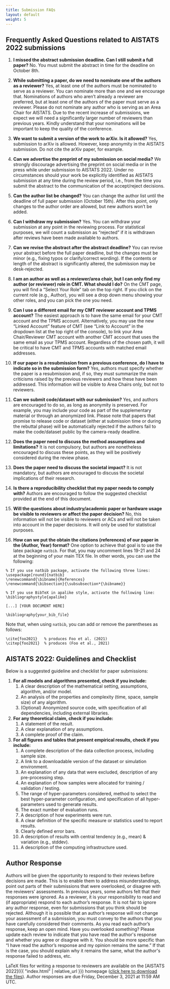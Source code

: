 ```yaml
---
title: Submission FAQs
layout: default 
weight: 5
---
```



## Frequently Asked Questions related to AISTATS 2022 submissions


1. **I missed the abstract submission deadline. Can I still submit a full paper?**
   No. You must submit the abstract in time for the deadline on October 8th.

2. **While submitting a paper, do we need to nominate one of the authors as a reviewer?**
Yes, at least one of the authors must be nominated to serve as a reviewer. You can nominate more than one and we encourage that. Nominations of authors who aren’t already a reviewer are preferred, but at least one of the authors of the paper must serve as a reviewer. Please do not nominate any author who is serving as an Area Chair for AISTATS. Due to the recent increase of submissions, we expect we will need a significantly larger number of reviewers than previous years. Kindly understand that your nominations will be important to keep the quality of the conference.

3. **We want to submit a version of the work to arXiv. Is it allowed?**
Yes, submission to arXiv is allowed. However, keep anonymity in the AISTATS submission. Do not cite the arXiv paper, for example.

4. **Can we advertise the preprint of my submission on social media?**
We strongly discourage advertising the preprint on social media or in the press while under submission to AISTATS 2022. Under no circumstances should your work be explicitly identified as AISTATS submission at any time during the review period, i.e., from the time you submit the abstract to the communication of the accept/reject decisions.

5. **Can the author list be changed?**
You can change the author list until the deadline of full paper submission (October 15th). After this point, only changes to the author order are allowed, but new authors won’t be added.

6. **Can I withdraw my submission?**
Yes. You can withdraw your submission at any point in the reviewing process. For statistical purposes, we will count a submission as “rejected” if it is withdrawn after reviews have been made available to authors.

7. **Can we revise the abstract after the abstract deadline?**
You can revise your abstract before the full paper deadline, but the changes must be minor (e.g., fixing typos or clarify/correct wording). If the contents or length of the abstract is significantly altered, the submission may be desk-rejected.


8. **I am an author as well as a reviewer/area chair, but I can only find my author (or reviewer) role in CMT. What should I do?**
On the CMT page, you will find a “Select Your Role” tab on the top right. If you click on the current role (e.g., Author), you will see a drop down menu showing your other roles, and you can pick the one you need.


9. **Can I use a different email for my CMT reviewer account and TPMS account?**
The easiest approach is to have the same email for your CMT account and the TPMS account. Alternatively, you may use the new “Linked Account” feature of CMT (see “Link to Account” in the dropdown list at the top right of the console), to link your Area Chair/Reviewer CMT account with another CMT account that uses the same email as your TPMS account. Regardless of the chosen path, it will be critical to have CMT and TPMS accounts with matched email addresses.


10. **If our paper is a resubmission from a previous conference, do I have to indicate so in the submission form?**
Yes, authors must specify whether the paper is a resubmission and, if so, they must summarize the main criticisms raised by the previous reviewers and how these have been addressed. This information will be visible to Area Chairs only, but not to reviewers.


11. **Can we submit code/dataset with our submission?**
Yes, and authors are encouraged to do so, as long as anonymity is preserved. For example, you may include your code as part of the supplementary material or through an anonymized link. Please note that papers that promise to release code or dataset (either at submission time or during the rebuttal phase) will be automatically rejected if the authors fail to make the code/dataset public by the camera-ready deadline.


12. **Does the paper need to discuss the method assumptions and limitations?**
It is not compulsory, but authors are nonetheless encouraged to discuss these points, as they will be positively considered during the review phase.


13. **Does the paper need to discuss the societal impact?**
It is not mandatory, but authors are encouraged to discuss the societal implications of their research.


14. **Is there a reproducibility checklist that my paper needs to comply with?**
Authors are encouraged to follow the suggested checklist provided at the end of this document.


15. **Will the questions about industry/academic paper or hardware usage be visible to reviewers or affect the paper decision?**
No, this information will not be visible to reviewers or ACs and will not be taken into account in the paper decisions. It will only be used for statistical purposes.

16. **How can we put the obtain the citations (references) of our paper in the (Author, Year) format?**
One option to achieve that goal is to use the latex package `natbib`. For that, you may uncomment lines 19-21 and 24 at the beginning of your main TEX file. In other words, you can use the following:
```
% If you use natbib package, activate the following three lines:
\usepackage[round]{natbib}
\renewcommand{\bibname}{References}
\renewcommand{\bibsection}{\subsubsection*{\bibname}}

% If you use BibTeX in apalike style, activate the following line:
\bibliographystyle{apalike}

[...] [YOUR DOCUMENT HERE]

\bibliography{your_bib_file}
```
Note that, when using `natbib`, you can add or remove the parentheses as follows: 
```
\cite{foo2021}   % produces Foo et al. (2021)
\citep{foo2021}  % produces (Foo et al., 2021)
```


## AISTATS 2022: Guidelines and Checklist


Below is a suggested guideline and checklist for paper submissions:


 1. **For all models and algorithms presented, check if you include:**
    1. A clear description of the mathematical setting, assumptions, algorithm, and/or model.
    2. An analysis of the properties and complexity (time, space, sample size) of any algorithm.
    3. (Optional) Anonymized source code, with specification of all dependencies, including external libraries.
 2. **For any theoretical claim, check if you include:**
    1. A statement of the result.
    2. A clear explanation of any assumptions.
    3. A complete proof of the claim.
 3. **For all figures and tables that present empirical results, check if you include:**
    1. A complete description of the data collection process, including sample size.
    2. A link to a downloadable version of the dataset or simulation environment.
    3. An explanation of any data that were excluded, description of any pre-processing step.
    4. An explanation of how samples were allocated for training / validation / testing.
    5. The range of hyper-parameters considered, method to select the best hyper-parameter configuration, and specification of all hyper-parameters used to generate results.
    6. The exact number of evaluation runs.
    7. A description of how experiments were run.
    8. A clear definition of the specific measure or statistics used to report results.
    9. Clearly defined error bars.
    10. A description of results with central tendency (e.g., mean) & variation (e.g., stddev).
    11. A description of the computing infrastructure used.




## Author Response

Authors will be given the opportunity to respond to their reviews before decisions are made. This is to enable them to address misunderstandings, point out parts of their submissions that were overlooked, or disagree with the reviewers’ assessments. In previous years, some authors felt that their responses were ignored. As a reviewer, it is your responsibility to read and (if appropriate) respond to each author’s response. It is not fair to ignore any author response, even for submissions that you think should be rejected. Although it is possible that an author’s response will not change your assessment of a submission, you must convey to the authors that you have carefully considered their comments. As you read each author’s response, keep an open mind. Have you overlooked something? Please update each review to indicate that you have read the author's response and whether you agree or disagree with it. You should be more specific than “I have read the author’s response and my opinion remains the same.” If that is the case, you should explain why it remains the same, what the author's response failed to address, etc.


LaTeX files for writing a response to reviewers are available on the [AISTATS 2022]({{ "index.html" | relative_url }})  homepage ([click here to download the files](http://aistats.org/aistats2022/AISTATS2022_Author_Response_Pack.zip)). 
Author responses are due Friday, December 3, 2021 at 11:59 AM UTC.
